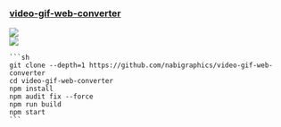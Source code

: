 ### [video-gif-web-converter](https://github.com/nabigraphics/video-gif-web-converter)

![](https://img.shields.io/github/license/nabigraphics/video-gif-web-converter)<br />
[![](https://img.shields.io/github/last-commit/scillidan/video-gif-web-converter/main)](https://github.com/scillidan/video-gif-web-converter)

````{tab} From source
```sh
git clone --depth=1 https://github.com/nabigraphics/video-gif-web-converter
cd video-gif-web-converter
npm install
npm audit fix --force
npm run build
npm start
```
````